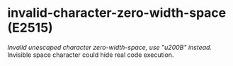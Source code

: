 # invalid-character-zero-width-space (E2515)

*Invalid unescaped character zero-width-space, use "u200B" instead.*
Invisible space character could hide real code execution.
